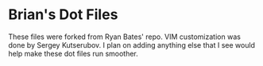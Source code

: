 Brian's Dot Files
=====================

These files were forked from Ryan Bates' repo. VIM customization was done by Sergey Kutserubov. I plan on adding anything else that I see would help make these dot files run smoother.
